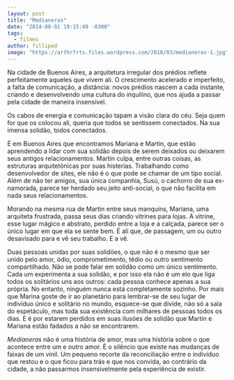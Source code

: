 ```yaml
---
layout: post
title: "Medianeras"
date: "2014-08-01 19:15:49 -0300"
tags:
  - filmes
author: filliped
image: "https://arthrfrts.files.wordpress.com/2018/03/medianeras-1.jpg"
---
```

Na cidade de Buenos Aires, a arquitetura irregular dos prédios reflete perfeitamente aqueles que vivem ali. O crescimento acelerado e imperfeito, a falta de comunicação, a distância: novos prédios nascem a cada instante, criando e desenvolvendo uma cultura do inquilino, que nos ajuda a passar pela cidade de maneira insensível.

Os cabos de energia e comunicação tapam a visão clara do céu. Seja quem for que os colocou ali, queria que todos se sentissem conectados. Na sua imensa solidão, todos conectados.

É em Buenos Aires que encontramos Mariana e Martin, que estão aprendendo a lidar com sua solidão depois de serem deixados ou deixarem seus antigos relacionamentos. Martin culpa, entre outras coisas, as estruturas arquitetônicas por suas histerias. Trabalhando como desenvolvedor de sites, ele não é o que pode se chamar de um tipo social. Além de não ter amigos, sua única companhia, Susú, o cachorro de sua ex-namorada, parece ter herdado seu jeito anti-social, o que não facilita em nada seus relacionamentos.

Morando na mesma rua de Martin entre seus manquins, Mariana, uma arquiteta frustrada, passa seus dias criando vitrines para lojas. A vitrine, esse lugar mágico e abstrato, perdido entre a loja e a calçada, parece ser o único lugar em que ela se sente bem. É ali que, de passagem, um ou outro desavisado para e vê seu trabalho. E a vê.

Duas pessoas unidas por suas solidões, o que não é o mesmo que ser unido pelo amor, ódio, comprometimento, tédio ou outro sentimento compartilhado. Não se pode falar em solidão como um único sentimento. Cada um experimenta a sua solidão, e por isso ela não é um elo que liga todos os solitários uns aos outros: cada pessoa conhece apenas a sua própria. No entanto, ninguém nunca está completamente sozinho. Por mais que Marina goste de ir ao planetário para lembrar-se de seu lugar de indivíduo único e solitário no mundo, esquece-se que divide, não só a sala do espetáculo, mas toda sua existência com milhares de pessoas todos os dias. E é por estarem perdidos em suas ilusões de solidão que Martin e Mariana estão fadados a não se encontrarem.

_Medianeras_ não é uma história de amor, mas uma história sobre o que acontece entre um e outro amor. É o silêncio que existe nas mudanças de faixas de um vinil. Um pequeno recorte da reconciliação entre o indivíduo que restou e o que ficou para trás e que nos convida, ao contrário da cidade, a não passarmos insensivelmente pela experiência de existir.
